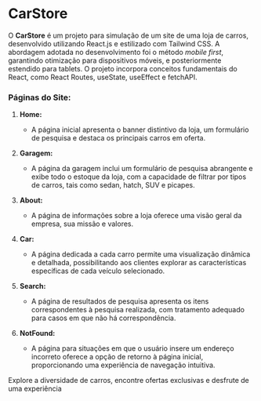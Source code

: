 # CarStore

O **CarStore** é um projeto para simulação de um site de uma loja de carros, desenvolvido utilizando React.js e estilizado com Tailwind CSS. A abordagem adotada no desenvolvimento foi o método *mobile first*, garantindo otimização para dispositivos móveis, e posteriormente estendido para tablets. O projeto incorpora conceitos fundamentais do React, como React Routes, useState, useEffect e fetchAPI.

### Páginas do Site:

1. **Home:**
   - A página inicial apresenta o banner distintivo da loja, um formulário de pesquisa e destaca os principais carros em oferta.

2. **Garagem:**
   - A página da garagem inclui um formulário de pesquisa abrangente e exibe todo o estoque da loja, com a capacidade de filtrar por tipos de carros, tais como sedan, hatch, SUV e picapes.

3. **About:**
   - A página de informações sobre a loja oferece uma visão geral da empresa, sua missão e valores.

4. **Car:**
   - A página dedicada a cada carro permite uma visualização dinâmica e detalhada, possibilitando aos clientes explorar as características específicas de cada veículo selecionado.

5. **Search:**
   - A página de resultados de pesquisa apresenta os itens correspondentes à pesquisa realizada, com tratamento adequado para casos em que não há correspondência.

6. **NotFound:**
   - A página para situações em que o usuário insere um endereço incorreto oferece a opção de retorno à página inicial, proporcionando uma experiência de navegação intuitiva.

Explore a diversidade de carros, encontre ofertas exclusivas e desfrute de uma experiência
